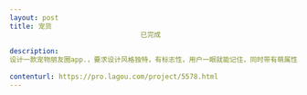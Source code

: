 ```yaml
---                
layout: post       
title: 宠货
                                已完成
           
description: 
设计一款宠物朋友圈app.，要求设计风格独特，有标志性，用户一眼就能记住，同时带有萌属性。原型图已经有了，需要界面设计，以及一些交互设计。
     
contenturl: https://pro.lagou.com/project/5578.html      
---                 
```

